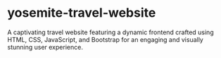 # yosemite-travel-website
A captivating travel website featuring a dynamic frontend crafted using HTML, CSS, JavaScript, and Bootstrap for an engaging and visually stunning user experience.

